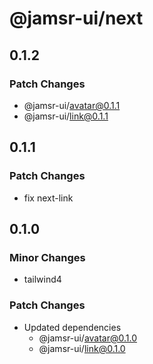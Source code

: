 # @jamsr-ui/next

## 0.1.2

### Patch Changes

- @jamsr-ui/avatar@0.1.1
- @jamsr-ui/link@0.1.1

## 0.1.1

### Patch Changes

- fix next-link

## 0.1.0

### Minor Changes

- tailwind4

### Patch Changes

- Updated dependencies
  - @jamsr-ui/avatar@0.1.0
  - @jamsr-ui/link@0.1.0
